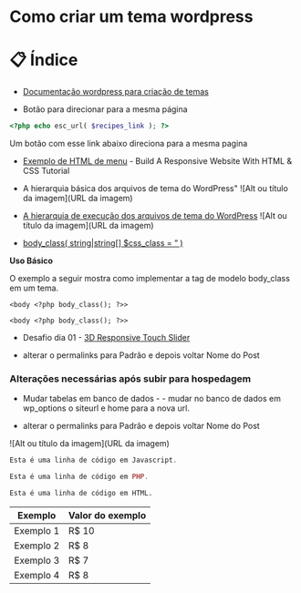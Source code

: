 # Como criar um tema wordpress


# 📋 Índice
 
* <a href="https://make.wordpress.org/themes/">Documentação wordpress para criação de temas</a> 

* Botão para direcionar para a mesma página 
~~~php
<?php echo esc_url( $recipes_link ); ?>
~~~
Um botão com esse link abaixo direciona para a mesma pagina

* <a href="https://www.youtube.com/watch?v=ZeDP-rzOnAA&t=403s">Exemplo de HTML de menu</a> - Build A Responsive Website With HTML & CSS Tutorial



* A hierarquia básica dos arquivos de tema do WordPress"
![Alt ou título da imagem](URL da imagem)

* [A hierarquia de execução dos arquivos de tema do WordPress](https://code.tutsplus.com/the-wordpress-theme-files-execution-hierarchy--wp-23508a) 
![Alt ou título da imagem](URL da imagem)

* [body_class( string|string[]  $css_class  =  ”  )](https://developer.wordpress.org/reference/functions/body_class/)

<?php get_header(); ?>
**Uso Básico**

O exemplo a seguir mostra como implementar a tag de modelo body_class em um tema.

~~~wp-includes/post-template.php
<body <?php body_class(); ?>>
~~~

```
<body <?php body_class(); ?>>
```

* Desafio dia 01 - <a href="">3D Responsive Touch Slider</a> 

- alterar o permalinks para Padrão e depois voltar Nome do Post


### Alterações necessárias após subir para hospedagem

* Mudar tabelas em banco de dados - - mudar no banco de dados em wp_options o siteurl e home para a nova url.

- alterar o permalinks para Padrão e depois voltar Nome do Post


![Alt ou título da imagem](URL da imagem)
[](link)

~~~javascript
Esta é uma linha de código em Javascript.
~~~

~~~php
Esta é uma linha de código em PHP.
~~~

~~~html
Esta é uma linha de código em HTML.
~~~

Exemplo   | Valor do exemplo
--------- | ------
Exemplo 1 | R$ 10
Exemplo 2 | R$ 8
Exemplo 3 | R$ 7
Exemplo 4 | R$ 8

